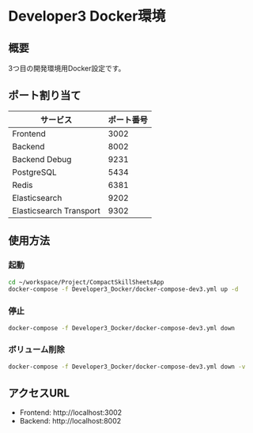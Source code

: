 # Developer3 Docker環境

## 概要
3つ目の開発環境用Docker設定です。

## ポート割り当て
| サービス | ポート番号 |
|---------|-----------|
| Frontend | 3002 |
| Backend | 8002 |
| Backend Debug | 9231 |
| PostgreSQL | 5434 |
| Redis | 6381 |
| Elasticsearch | 9202 |
| Elasticsearch Transport | 9302 |

## 使用方法

### 起動
```bash
cd ~/workspace/Project/CompactSkillSheetsApp
docker-compose -f Developer3_Docker/docker-compose-dev3.yml up -d
```

### 停止
```bash
docker-compose -f Developer3_Docker/docker-compose-dev3.yml down
```

### ボリューム削除
```bash
docker-compose -f Developer3_Docker/docker-compose-dev3.yml down -v
```

## アクセスURL
- Frontend: http://localhost:3002
- Backend: http://localhost:8002